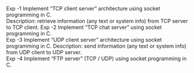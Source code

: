 Exp -1
Implement “TCP client server” architecture using socket programming in C.
<br>
Description: retrieve information (any text or system info) from TCP server to TCP client.
Exp -2
Implement “TCP chat server” using socket programming in C.
<br>
Exp -3
Implement “UDP client server” architecture using socket programming in C.
Description: send information (any text or system info) from UDP client to UDP server.
<br>
Exp -4
Implement “FTP server” (TCP / UDP) using socket programming in C.
